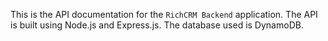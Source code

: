 This is the API documentation for the ```RichCRM Backend``` application. The API is built using Node.js and Express.js. The database used is DynamoDB.